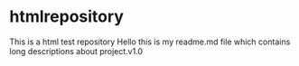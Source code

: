 # htmlrepository
This is a html test repository
Hello this is my readme.md file which contains long descriptions about project.v1.0